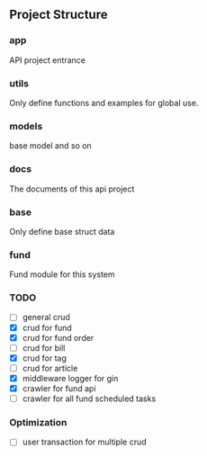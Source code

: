 ## Project Structure

### app

API project entrance

### utils

Only define functions and examples for global use.

### models

base model and so on

### docs

The documents of this api project

### base

Only define base struct data

### fund

Fund module for this system

### TODO

- [ ] general crud
- [x] crud for fund
- [x] crud for fund order
- [ ] crud for bill
- [x] crud for tag
- [ ] crud for article
- [x] middleware logger for gin
- [x] crawler for fund api
- [ ] crawler for all fund scheduled tasks

### Optimization

- [ ] user transaction for multiple crud
